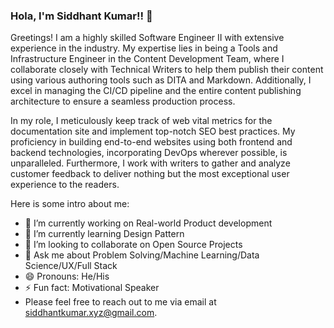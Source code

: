 ### Hola, I'm Siddhant Kumar!! 👋

Greetings! I am a highly skilled Software Engineer II with extensive experience in the industry. My expertise lies in being a Tools and Infrastructure Engineer in the Content Development Team, where I collaborate closely with Technical Writers to help them publish their content using various authoring tools such as DITA and Markdown. Additionally, I excel in managing the CI/CD pipeline and the entire content publishing architecture to ensure a seamless production process. 

In my role, I meticulously keep track of web vital metrics for the documentation site and implement top-notch SEO best practices. My proficiency in building end-to-end websites using both frontend and backend technologies, incorporating DevOps wherever possible, is unparalleled. Furthermore, I work with writers to gather and analyze customer feedback to deliver nothing but the most exceptional user experience to the readers.

Here is some intro about me:

- 🔭 I’m currently working on Real-world Product development
- 🌱 I’m currently learning Design Pattern
- 👯 I’m looking to collaborate on Open Source Projects
- 💬 Ask me about Problem Solving/Machine Learning/Data Science/UX/Full Stack
- 😄 Pronouns: He/His
- ⚡ Fun fact: Motivational Speaker
- Please feel free to reach out to me via email at siddhantkumar.xyz@gmail.com.
